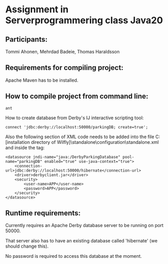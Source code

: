 # Assignment in Serverprogrammering class Java20


## Participants: 
Tommi Ahonen, Mehrdad Badeie, Thomas Haraldsson

## Requirements for compiling project:
Apache Maven has to be installed.

## How to compile project from command line:
```
ant
```

How to create database from Derby's IJ interactive scripting tool:

```
connect 'jdbc:derby://localhost:50000/parkingDB; create=true';
```

Also the following section of XML code needs to be added into the file C:\[installation directory of Wilfly]\standalone\configuration\standalone.xml and inside the <datasources> tag:

```
<datasource jndi-name="java:/DerbyParkingDatabase" pool-name="parkingDB" enabled="true" use-java-context="true">
	<connection-url>jdbc:derby://localhost:50000/hibernate</connection-url>
	<driver>derbyclient.jar</driver>
	<security>
		<user-name>APP</user-name>
		<password>APP</password>
	</security>
</datasource>
```

## Runtime requirements:

Currently requires an Apache Derby database server to be running on port 50000. 

That server also has to have an existing database called 'hibernate' (we should change this). 

No password is required to access this database at the moment.